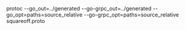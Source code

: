 

protoc --go_out=../generated --go-grpc_out=../generated --go_opt=paths=source_relative --go-grpc_opt=paths=source_relative squareoff.proto
